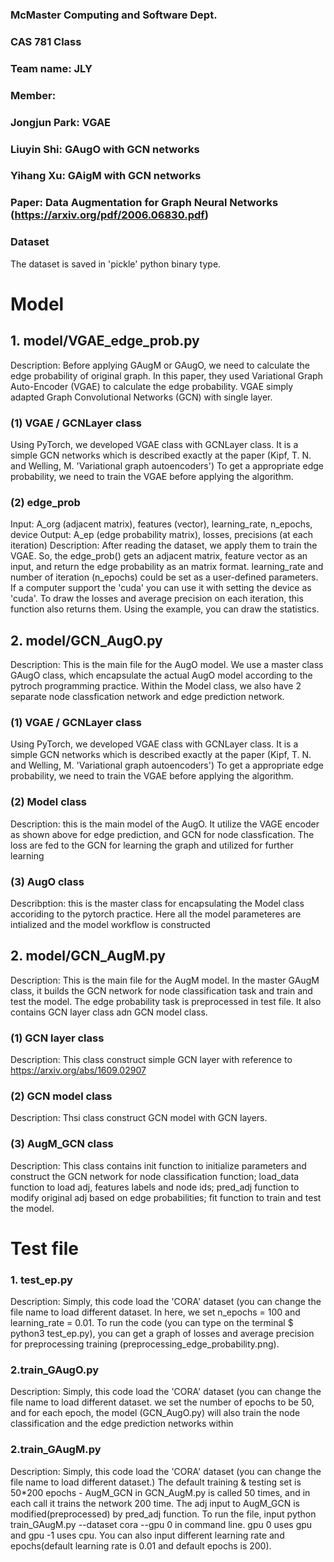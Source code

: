 ### McMaster Computing and Software Dept. 
### CAS 781 Class
### Team name: JLY
### Member: 
### Jongjun Park: VGAE
### Liuyin Shi: GAugO with GCN networks
### Yihang Xu: GAigM with GCN networks
### Paper: Data Augmentation for Graph Neural Networks (https://arxiv.org/pdf/2006.06830.pdf)

### Dataset
The dataset is saved in 'pickle' python binary type. 

# Model
## 1. model/VGAE_edge_prob.py
 
 Description: Before applying GAugM or GAugO, we need to calculate the edge probability of
	original graph. In this paper, they used Variational Graph Auto-Encoder (VGAE) to 
	calculate the edge probability. VGAE simply adapted Graph Convolutional Networks (GCN)
	with single layer. 

### (1) VGAE / GCNLayer class
  Using PyTorch, we developed VGAE class with GCNLayer class. It is a simple GCN networks 
 which is described exactly at the paper (Kipf, T. N. and Welling, M. 'Variational graph autoencoders')
To get a appropriate edge probability, we need to train the VGAE before applying the algorithm.

### (2) edge_prob
 Input: A_org (adjacent matrix), features (vector), learning_rate, n_epochs, device
 Output: A_ep (edge probability matrix), losses, precisions (at each iteration)
 Description: After reading the dataset, we apply them to train the VGAE. So, the edge_prob()
 	gets an adjacent matrix, feature vector as an input, and return the edge probability 
	as an matrix format. learning_rate and number of iteration (n_epochs) could be set as 
	a user-defined parameters. If a computer support the 'cuda' you can use it with 
	setting the device as 'cuda'. To draw the losses and average precision on each iteration,
	this function also returns them. Using the example, you can draw the statistics. 

## 2. model/GCN_AugO.py
 
 Description: This is the main file for the AugO model. We use a master class GAugO class, which encapsulate the actual AugO model according to the pytroch programming practice. Within the Model class,
we also have 2 separate node classfication network and edge prediction network.

### (1) VGAE / GCNLayer class
  Using PyTorch, we developed VGAE class with GCNLayer class. It is a simple GCN networks 
 which is described exactly at the paper (Kipf, T. N. and Welling, M. 'Variational graph autoencoders')
 To get a appropriate edge probability, we need to train the VGAE before applying the algorithm.

### (2) Model class
 Description: this is the main model of the AugO. It utilize the VAGE encoder as shown above for edge
 prediction, and GCN for node classfication. The loss are fed to the GCN for learning the graph and 
 utilized for further learning

### (3) AugO class
 Describption: this is the master class for encapsulating the Model class accoriding to the pytorch 
 practice. Here all the model parameteres are intialized and the model workflow is constructed

## 2. model/GCN_AugM.py
Description: This is the main file for the AugM model. In the master GAugM class, it builds the GCN network for node classification task and train and test the model. The edge probability task is preprocessed in test file. It also contains GCN layer class adn GCN model class.
### (1) GCN layer class
Description:  This class construct simple GCN layer with reference to https://arxiv.org/abs/1609.02907
### (2) GCN model class
Description: Thsi class construct GCN model with GCN layers.
### (3) AugM_GCN class
Description: This class contains init function to initialize parameters and construct the GCN network for node classification function; load_data function to load adj, features labels and node ids; pred_adj function to modify original adj based on edge probabilities; fit function to train and test the model.

# Test file
### 1. test_ep.py

 Description: Simply, this code load the 'CORA' dataset (you can change the file name to load
	different dataset. In here, we set n_epochs = 100 and learning_rate = 0.01. To run the 
	code (you can type on the terminal $ python3 test_ep.py), you can get a graph of losses 
	and average precision for preprocessing training (preprocessing_edge_probability.png). 

### 2.train_GAugO.py

 Description: Simply, this code load the 'CORA' dataset (you can change the file name to load
	different dataset. we set the number of epochs to be 50, and for each epoch, the model (GCN_AugO.py)
will also train the node classification and the edge prediction networks within

### 2.train_GAugM.py

Description: Simply, this code load the 'CORA' dataset (you can change the file name to load different dataset.) The default training & testing set is 50*200 epochs - 
AugM_GCN in GCN_AugM.py is called 50 times, and in each call it trains the network 200 time. The adj input to AugM_GCN is modified(preprocessed) by pred_adj function.
To run the file, input python train_GAugM.py --dataset cora --gpu 0 in command line. gpu 0 uses gpu and gpu -1 uses cpu. You can also input different learning rate and epochs(default learning rate is 0.01 and default epochs is 200). 
